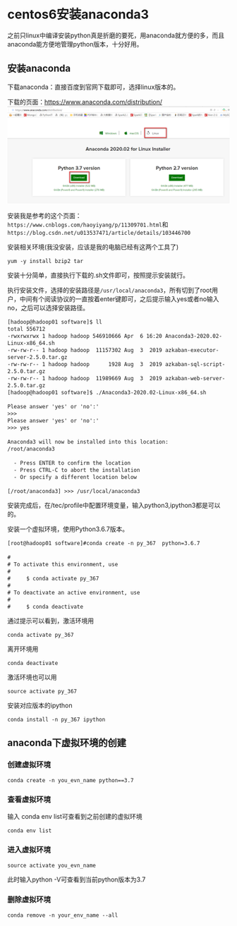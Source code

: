# centos6安装anaconda3
之前只linux中编译安装python真是折磨的要死，用anaconda就方便的多，而且anaconda能方便地管理python版本，十分好用。

## 安装anaconda
下载anaconda：直接百度到官网下载即可，选择linux版本的。

下载的页面：https://www.anaconda.com/distribution/
![](assets/markdown-img-paste-20200406194202545.png)

安装我是参考的这个页面：`https://www.cnblogs.com/haoyiyang/p/11309701.html`和`https://blog.csdn.net/u013537471/article/details/103446700`

安装相关环境(我没安装，应该是我的电脑已经有这两个工具了)
```
yum -y install bzip2 tar
```

安装十分简单，直接执行下载的.sh文件即可，按照提示安装就行。

执行安装文件，选择的安装路径是`/usr/local/anaconda3`，所有切到了root用户，中间有个阅读协议的一直按着enter键即可，之后提示输入yes或者no输入no，之后可以选择安装路径。
```
[hadoop@hadoop01 software]$ ll
total 556712
-rwxrwxrwx 1 hadoop hadoop 546910666 Apr  6 16:20 Anaconda3-2020.02-Linux-x86_64.sh
-rw-rw-r-- 1 hadoop hadoop  11157302 Aug  3  2019 azkaban-executor-server-2.5.0.tar.gz
-rw-rw-r-- 1 hadoop hadoop      1928 Aug  3  2019 azkaban-sql-script-2.5.0.tar.gz
-rw-rw-r-- 1 hadoop hadoop  11989669 Aug  3  2019 azkaban-web-server-2.5.0.tar.gz
[hadoop@hadoop01 software]$ ./Anaconda3-2020.02-Linux-x86_64.sh 

Please answer 'yes' or 'no':'
>>> 
Please answer 'yes' or 'no':'
>>> yes

Anaconda3 will now be installed into this location:
/root/anaconda3

  - Press ENTER to confirm the location
  - Press CTRL-C to abort the installation
  - Or specify a different location below

[/root/anaconda3] >>> /usr/local/anaconda3
```

安装完成后，在/tec/profile中配置环境变量，输入python3,ipython3都是可以的。

安装一个虚拟环境，使用Python3.6.7版本。
```
[root@hadoop01 software]#conda create -n py_367  python=3.6.7

#
# To activate this environment, use
#
#     $ conda activate py_367
#
# To deactivate an active environment, use
#
#     $ conda deactivate
```

通过提示可以看到，激活环境用
```
conda activate py_367
```
离开环境用
```
conda deactivate
```
激活环境也可以用
```
source activate py_367
```

安装对应版本的ipython
```
conda install -n py_367 ipython
```

## anaconda下虚拟环境的创建
### 创建虚拟环境
```
conda create -n you_evn_name python==3.7
```

### 查看虚拟环境
输入 conda env list可查看到之前创建的虚拟环境
```
conda env list
```

### 进入虚拟环境
```
source activate you_evn_name
```
此时输入python -V可查看到当前python版本为3.7

### 删除虚拟环境
```
conda remove -n your_env_name --all
```












```

```